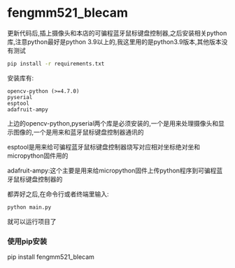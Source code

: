# fengmm521_blecam
 
更新代码后,插上摄像头和本店的可骗程蓝牙鼠标键盘控制器,之后安装相关python库,注意python最好是python 3.9以上的,我这里用的是python3.9版本,其他版本没有测试

``` bash
pip install -r requirements.txt
```
安装库有:

    opencv-python (>=4.7.0)
    pyserial
    esptool
    adafruit-ampy

上边的opencv-python,pyserial两个库是必须安装的,一个是用来处理摄像头和显示图像的,一个是用来和蓝牙鼠标键盘控制器通讯的

esptool是用来给可骗程蓝牙鼠标键盘控制器烧写对应相对坐标绝对坐和micropython固件用的

adafruit-ampy:这个主要是用来给micropython固件上传python程序到可骗程蓝牙鼠标键盘控制器的


都弄好之后,在命令行或者终端里输入:
``` Python
python main.py
```
就可以运行项目了

### 使用pip安装

pip install fengmm521_blecam